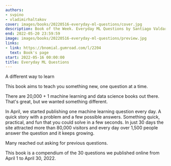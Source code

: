 ```yaml
---
authors:
- svpino
- vladimirhaltakov
cover: images/books/20220516-everyday-ml-questions/cover.jpg
description: Book of the Week. Everyday ML Questions by Santiago Valdarrama and Vladimir Haltakov
end: 2022-05-20 23:59:59
image: images/books/20220516-everyday-ml-questions/preview.jpg
links:
- link: https://bnomial.gumroad.com/l/2204
  text: Book's page
start: 2022-05-16 00:00:00
title: Everyday ML Questions
---
```


A different way to learn

This book aims to teach you something new, one question at a time.

There are 20,000 + 1 machine learning and data science books out there. That's great, but we wanted something different.

In April, we started publishing one machine learning question every day. A quick story with a problem and a few possible answers. Something quick, practical, and fun that you could solve in a few seconds. In just 30 days the site attracted more than 80,000 visitors and every day over 1,500 people answer the question and it keeps growing.

Many reached out asking for previous questions.

This book is a compendium of the 30 questions we published online from April 1 to April 30, 2022.
